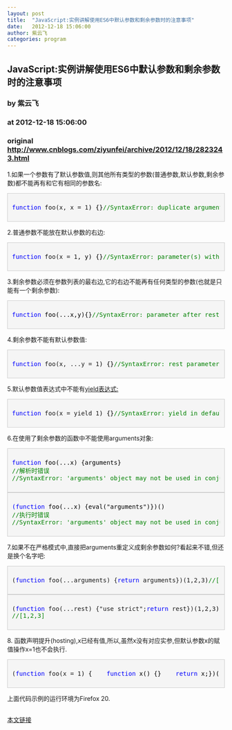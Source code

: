 ```yaml
---
layout: post
title:  "JavaScript:实例讲解使用ES6中默认参数和剩余参数时的注意事项"
date:   2012-12-18 15:06:00
author: 紫云飞
categories: program
---
```


## JavaScript:实例讲解使用ES6中默认参数和剩余参数时的注意事项
### by 紫云飞
### at 2012-12-18 15:06:00
### original <http://www.cnblogs.com/ziyunfei/archive/2012/12/18/2823243.html>

<p>1.如果一个参数有了默认参数值,则其他所有类型的参数(普通参数,默认参数,剩余参数)都不能再有和它有相同的参数名:</p><div style="background-color:#f5f5f5;border:1px solid #cccccc;padding:10px"><pre><span style="color:#0000ff">function</span> foo(x, x = 1<span style="color:#000000">) {}</span><span style="color:#008000">//</span><span style="color:#008000">SyntaxError: duplicate argument names not allowed in this context</span></pre></div><p>2.普通参数不能放在默认参数的右边:</p><div style="background-color:#f5f5f5;border:1px solid #cccccc;padding:10px"><pre><span style="color:#0000ff">function</span> foo(x = 1<span style="color:#000000">, y) {}</span><span style="color:#008000">//</span><span style="color:#008000">SyntaxError: parameter(s) with default followed by parameter without default</span></pre></div><p>3.剩余参数必须在参数列表的最右边,它的右边不能再有任何类型的参数(也就是只能有一个剩余参数):</p><div style="background-color:#f5f5f5;border:1px solid #cccccc;padding:10px"><pre><span style="color:#0000ff">function</span><span style="color:#000000"> foo(...x,y){}</span><span style="color:#008000">//</span><span style="color:#008000">SyntaxError: parameter after rest parameter</span></pre></div><p>4.剩余参数不能有默认参数值:</p><div style="background-color:#f5f5f5;border:1px solid #cccccc;padding:10px"><pre><span style="color:#0000ff">function</span> foo(x, ...y = 1<span style="color:#000000">) {}</span><span style="color:#008000">//</span><span style="color:#008000">SyntaxError: rest parameter may not have a default</span></pre></div><p>5.默认参数值表达式中不能有<a href="http://wiki.ecmascript.org/doku.php?id=harmony:generators">yield表达式:</a></p><div style="background-color:#f5f5f5;border:1px solid #cccccc;padding:10px"><pre><span style="color:#0000ff">function</span> foo(x = yield 1<span style="color:#000000">) {}</span><span style="color:#008000">//</span><span style="color:#008000">SyntaxError: yield in default expression</span></pre></div><p>6.在使用了剩余参数的函数中不能使用arguments对象:</p><div style="background-color:#f5f5f5;border:1px solid #cccccc;padding:10px"><pre><span style="color:#0000ff">function</span><span style="color:#000000"> foo(...x) {arguments}  <br></span><span style="color:#008000">//解析时错误</span><span style="color:#000000"><br></span><span style="color:#008000">//</span><span style="color:#008000">SyntaxError: 'arguments' object may not be used in conjunction with a rest parameter</span></pre></div><div style="background-color:#f5f5f5;border:1px solid #cccccc;padding:10px"><pre><span style="color:#0000ff">(function</span><span style="color:#000000"> foo(...x) {eval("arguments")})()  <br></span><span style="color:#008000">//执行时错误</span><span style="color:#000000"><br></span><span style="color:#008000">//</span><span style="color:#008000">SyntaxError: 'arguments' object may not be used in conjunction with a rest parameter</span></pre></div><p>7.如果不在严格模式中,直接把arguments重定义成剩余参数如何?看起来不错,但还是换个名字吧:</p><div style="background-color:#f5f5f5;border:1px solid #cccccc;padding:10px"><pre>(<span style="color:#0000ff">function</span> foo(...arguments) {<span style="color:#0000ff">return</span> arguments})(1,2,3<span style="color:#000000">)</span><span style="color:#008000">//</span><span style="color:#008000">[1,2,3]</span></pre></div><div style="background-color:#f5f5f5;border:1px solid #cccccc;padding:10px"><pre>(<span style="color:#0000ff">function</span> foo(...rest) {"use strict";<span style="color:#0000ff">return</span> rest})(1,2,3<span style="color:#000000">)<br></span><span style="color:#008000">//</span><span style="color:#008000">[1,2,3]</span></pre></div><p>8. 函数声明提升(hosting),x已经有值,所以,虽然x没有对应实参,但默认参数x的赋值操作x=1也不会执行.</p><div style="background-color:#f5f5f5;border:1px solid #cccccc;padding:10px"><pre>(<span style="color:#0000ff">function</span> foo(x = 1<span style="color:#000000">) {    </span><span style="color:#0000ff">function</span><span style="color:#000000"> x() {}    </span><span style="color:#0000ff">return</span><span style="color:#000000"> x;})()</span><span style="color:#008000">//</span><span style="color:#008000">function x() {}</span></pre></div><p>上面代码示例的运行环境为Firefox 20.</p><img src="http://www.cnblogs.com/ziyunfei/aggbug/2823243.html?type=1" width="1" height="1" alt=""><p><a href="http://www.cnblogs.com/ziyunfei/archive/2012/12/18/2823243.html">本文链接</a></p>